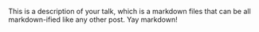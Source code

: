 

This is a description of your talk, which is a markdown files that can be all markdown-ified like any other post. Yay markdown!
